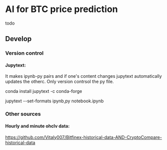 # AI for BTC price prediction

todo

## Develop
### Version control
#### Jupytext:
It makes ipynb-py pairs and if one's content changes jupytext automatically updates the otherc. Only version contrsol the py file.

conda install jupytext -c conda-forge

jupytext --set-formats ipynb,py notebook.ipynb

### Other sources
#### Hourly and minute ohclv data:
https://github.com/Vitaly007/Bitfinex-historical-data-AND-CryptoCompare-historical-data

